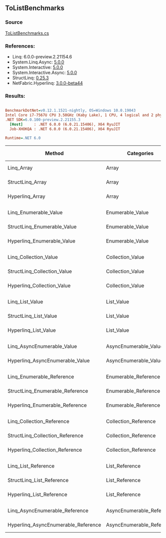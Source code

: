 ﻿## ToListBenchmarks

### Source
[ToListBenchmarks.cs](../NetFabric.Hyperlinq.Benchmarks/Benchmarks/ToListBenchmarks.cs)

### References:
- Linq: 6.0.0-preview.2.21154.6
- System.Linq.Async: [5.0.0](https://www.nuget.org/packages/System.Linq.Async/5.0.0)
- System.Interactive: [5.0.0](https://www.nuget.org/packages/System.Interactive/5.0.0)
- System.Interactive.Async: [5.0.0](https://www.nuget.org/packages/System.Interactive.Async/5.0.0)
- StructLinq: [0.25.3](https://www.nuget.org/packages/StructLinq/0.25.3)
- NetFabric.Hyperlinq: [3.0.0-beta44](https://www.nuget.org/packages/NetFabric.Hyperlinq/3.0.0-beta44)

### Results:
``` ini

BenchmarkDotNet=v0.12.1.1521-nightly, OS=Windows 10.0.19043
Intel Core i7-7567U CPU 3.50GHz (Kaby Lake), 1 CPU, 4 logical and 2 physical cores
.NET SDK=6.0.100-preview.2.21155.3
  [Host]     : .NET 6.0.0 (6.0.21.15406), X64 RyuJIT
  Job-XHOKQA : .NET 6.0.0 (6.0.21.15406), X64 RyuJIT

Runtime=.NET 6.0  

```
|                              Method |                Categories | Count |        Mean |     Error |    StdDev | Ratio | RatioSD |  Gen 0 | Gen 1 | Gen 2 | Allocated |
|------------------------------------ |-------------------------- |------ |------------:|----------:|----------:|------:|--------:|-------:|------:|------:|----------:|
|                          Linq_Array |                     Array |   100 |    57.07 ns |  0.628 ns |  0.556 ns |  1.00 |    0.00 | 0.2180 |     - |     - |     456 B |
|                    StructLinq_Array |                     Array |   100 |   117.12 ns |  0.639 ns |  0.598 ns |  2.05 |    0.02 | 0.2179 |     - |     - |     456 B |
|                     Hyperlinq_Array |                     Array |   100 |    48.40 ns |  0.729 ns |  0.682 ns |  0.85 |    0.02 | 0.2180 |     - |     - |     456 B |
|                                     |                           |       |             |           |           |       |         |        |       |       |           |
|               Linq_Enumerable_Value |          Enumerable_Value |   100 |   880.19 ns |  3.297 ns |  2.922 ns |  1.00 |    0.00 | 0.5808 |     - |     - |   1,216 B |
|         StructLinq_Enumerable_Value |          Enumerable_Value |   100 |   881.63 ns |  3.729 ns |  3.306 ns |  1.00 |    0.00 | 0.2327 |     - |     - |     488 B |
|          Hyperlinq_Enumerable_Value |          Enumerable_Value |   100 |   548.65 ns |  6.695 ns | 10.224 ns |  0.62 |    0.01 | 0.2365 |     - |     - |     496 B |
|                                     |                           |       |             |           |           |       |         |        |       |       |           |
|               Linq_Collection_Value |          Collection_Value |   100 |    51.04 ns |  0.384 ns |  0.340 ns |  1.00 |    0.00 | 0.2180 |     - |     - |     456 B |
|         StructLinq_Collection_Value |          Collection_Value |   100 |   883.85 ns |  5.757 ns |  4.807 ns | 17.33 |    0.15 | 0.2327 |     - |     - |     488 B |
|          Hyperlinq_Collection_Value |          Collection_Value |   100 |   149.37 ns |  0.969 ns |  0.809 ns |  2.93 |    0.02 | 0.2370 |     - |     - |     496 B |
|                                     |                           |       |             |           |           |       |         |        |       |       |           |
|                     Linq_List_Value |                List_Value |   100 |    53.30 ns |  0.464 ns |  0.412 ns |  1.00 |    0.00 | 0.2180 |     - |     - |     456 B |
|               StructLinq_List_Value |                List_Value |   100 |   256.68 ns |  1.914 ns |  1.598 ns |  4.82 |    0.05 | 0.2179 |     - |     - |     456 B |
|                Hyperlinq_List_Value |                List_Value |   100 |   600.97 ns |  2.968 ns |  2.776 ns | 11.27 |    0.10 | 0.2174 |     - |     - |     456 B |
|                                     |                           |       |             |           |           |       |         |        |       |       |           |
|          Linq_AsyncEnumerable_Value |     AsyncEnumerable_Value |   100 | 2,045.94 ns |  9.630 ns |  8.042 ns |  1.00 |    0.00 | 0.5798 |     - |     - |   1,216 B |
|     Hyperlinq_AsyncEnumerable_Value |     AsyncEnumerable_Value |   100 | 1,402.94 ns |  4.992 ns |  4.669 ns |  0.69 |    0.00 | 0.5798 |     - |     - |   1,216 B |
|                                     |                           |       |             |           |           |       |         |        |       |       |           |
|           Linq_Enumerable_Reference |      Enumerable_Reference |   100 |   880.06 ns |  4.079 ns |  3.616 ns |  1.00 |    0.00 | 0.5808 |     - |     - |   1,216 B |
|     StructLinq_Enumerable_Reference |      Enumerable_Reference |   100 |   910.87 ns |  3.254 ns |  2.885 ns |  1.04 |    0.00 | 0.2327 |     - |     - |     488 B |
|      Hyperlinq_Enumerable_Reference |      Enumerable_Reference |   100 | 1,019.00 ns |  3.928 ns |  3.674 ns |  1.16 |    0.01 | 0.2327 |     - |     - |     488 B |
|                                     |                           |       |             |           |           |       |         |        |       |       |           |
|           Linq_Collection_Reference |      Collection_Reference |   100 |    50.64 ns |  0.554 ns |  0.519 ns |  1.00 |    0.00 | 0.2180 |     - |     - |     456 B |
|     StructLinq_Collection_Reference |      Collection_Reference |   100 |   886.92 ns |  6.848 ns |  5.719 ns | 17.50 |    0.17 | 0.2327 |     - |     - |     488 B |
|      Hyperlinq_Collection_Reference |      Collection_Reference |   100 |   748.21 ns |  9.986 ns |  8.339 ns | 14.76 |    0.23 | 0.2441 |     - |     - |     512 B |
|                                     |                           |       |             |           |           |       |         |        |       |       |           |
|                 Linq_List_Reference |            List_Reference |   100 |    52.48 ns |  0.279 ns |  0.248 ns |  1.00 |    0.00 | 0.2180 |     - |     - |     456 B |
|           StructLinq_List_Reference |            List_Reference |   100 |   886.53 ns |  4.900 ns |  4.344 ns | 16.89 |    0.08 | 0.2327 |     - |     - |     488 B |
|            Hyperlinq_List_Reference |            List_Reference |   100 |   562.00 ns |  3.656 ns |  3.419 ns | 10.71 |    0.09 | 0.2174 |     - |     - |     456 B |
|                                     |                           |       |             |           |           |       |         |        |       |       |           |
|      Linq_AsyncEnumerable_Reference | AsyncEnumerable_Reference |   100 | 2,070.35 ns | 11.109 ns |  9.276 ns |  1.00 |    0.00 | 0.5798 |     - |     - |   1,216 B |
| Hyperlinq_AsyncEnumerable_Reference | AsyncEnumerable_Reference |   100 | 2,190.63 ns |  6.834 ns |  6.392 ns |  1.06 |    0.00 | 0.5951 |     - |     - |   1,248 B |
